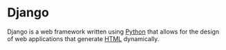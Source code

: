 # Django

Django is a web framework written using [Python](/Python) that allows for the design of web applications that generate [HTML](/HTML) dynamically.



















